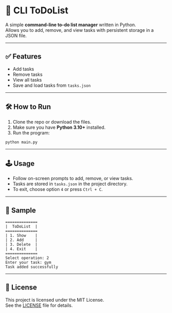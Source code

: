 # 📝 CLI ToDoList

A simple **command-line to-do list manager** written in Python.  
Allows you to add, remove, and view tasks with persistent storage in a JSON file.

---

## ✅ Features

- Add tasks
- Remove tasks
- View all tasks
- Save and load tasks from `tasks.json`

---

## 🛠️ How to Run

1. Clone the repo or download the files.
2. Make sure you have **Python 3.10+** installed.
3. Run the program:

```bash
python main.py
```

---

## 🕹️ Usage

- Follow on-screen prompts to add, remove, or view tasks.
- Tasks are stored in `tasks.json` in the project directory.
- To exit, choose option `4` or press `Ctrl + C`.

---

## 🧪 Sample

```
==============
|  ToDoList  |
==============
| 1. Show    |
| 2. Add     |
| 3. Delete  |
| 4. Exit    |
==============
Select operation: 2
Enter your task: gym
Task added successfully
```

---

## 🧾 License

This project is licensed under the MIT License.  
See the [LICENSE](./LICENSE) file for details.
